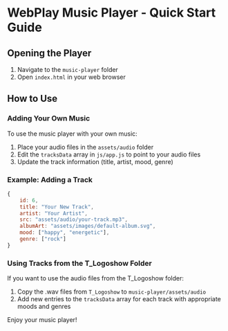 # WebPlay Music Player - Quick Start Guide

## Opening the Player

1. Navigate to the `music-player` folder
2. Open `index.html` in your web browser

## How to Use

### Adding Your Own Music

To use the music player with your own music:

1. Place your audio files in the `assets/audio` folder
2. Edit the `tracksData` array in `js/app.js` to point to your audio files
3. Update the track information (title, artist, mood, genre)

### Example: Adding a Track

```javascript
{
    id: 6,
    title: "Your New Track",
    artist: "Your Artist",
    src: "assets/audio/your-track.mp3",
    albumArt: "assets/images/default-album.svg",
    mood: ["happy", "energetic"],
    genre: ["rock"]
}
```

### Using Tracks from the T_Logoshow Folder

If you want to use the audio files from the T_Logoshow folder:

1. Copy the .wav files from `T_Logoshow` to `music-player/assets/audio`
2. Add new entries to the `tracksData` array for each track with appropriate moods and genres

Enjoy your music player! 